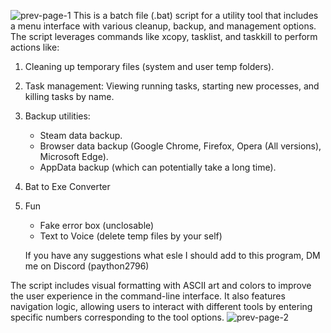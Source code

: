![prev-page-1](https://github.com/user-attachments/assets/ced09fe9-91f4-494e-96ed-7a3d5a5271d2)
This is a batch file (.bat) script for a utility tool that includes a menu interface with various cleanup, backup, and management options. The script leverages commands like xcopy, tasklist, and taskkill to perform actions like:

  1. Cleaning up temporary files (system and user temp folders).
  2. Task management: Viewing running tasks, starting new processes, and killing tasks by name.
  3. Backup utilities:
       - Steam data backup.
       - Browser data backup (Google Chrome, Firefox, Opera (All versions), Microsoft Edge).
       - AppData backup (which can potentially take a long time).
  4. Bat to Exe Converter
  5. Fun
       - Fake error box (unclosable)
       - Text to Voice (delete temp files by your self)
    
     If you have any suggestions what esle I should add to this program, DM me on Discord (paython2796)

The script includes visual formatting with ASCII art and colors to improve the user experience in the command-line interface. It also features navigation logic, allowing users to interact with different tools by entering specific numbers corresponding to the tool options.
![prev-page-2](https://github.com/user-attachments/assets/acb46927-8c2d-4777-bf96-f65e90766aaa)
